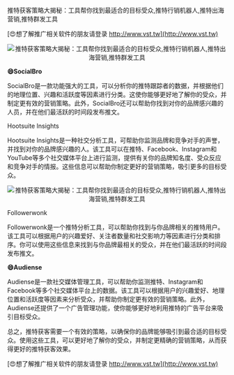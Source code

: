 推特获客策略大揭秘：工具帮你找到最适合的目标受众,推特行销机器人,推特出海营销,推特群发工具

[😍想了解推广相关软件的朋友请登录 http://www.vst.tw](http://www.vst.tw)

 <center><img src="https://vst.tw/MP4/tuiguang/png/0.png" alt="推特获客策略大揭秘：工具帮你找到最适合的目标受众,推特行销机器人,推特出海营销,推特群发工具"></center>

**😄SocialBro**

SocialBro是一款功能强大的工具，可以分析你的推特跟踪者的数据，并根据他们的地理位置、兴趣和活跃度等因素进行分类。这使你能够更好地了解你的受众，并制定更有效的营销策略。此外，SocialBro还可以帮助你找到对你的品牌感兴趣的人员，并在他们最活跃的时间段发布推文。

Hootsuite Insights

Hootsuite Insights是一种社交分析工具，可帮助你监测品牌和竞争对手的声誉，并找到对你的品牌感兴趣的人。该工具可以在推特、Facebook、Instagram和YouTube等多个社交媒体平台上进行监测，提供有关你的品牌知名度、受众反应和竞争对手的情报。这些信息可以帮助你制定更好的营销策略，吸引更多的目标受众。

 <center><img src="https://vst.tw/MP4/tuiguang/png/6.png" alt="推特获客策略大揭秘：工具帮你找到最适合的目标受众,推特行销机器人,推特出海营销,推特群发工具"></center>

Followerwonk

Followerwonk是一个推特分析工具，可以帮助你找到与你品牌相关的推特用户。该工具可以根据用户的兴趣爱好、关注者数量和社交影响力等因素进行分类和排序。你可以使用这些信息来找到与你品牌最相关的受众，并在他们最活跃的时间段发布推文。

**😄Audiense**

Audiense是一款社交媒体管理工具，可以帮助你监测推特、Instagram和Facebook等多个社交媒体平台上的数据。该工具可以根据用户的兴趣爱好、地理位置和活跃度等因素来分析受众，并帮助你制定更有效的营销策略。此外，Audiense还提供了一个广告管理功能，使你能够更好地利用推特的广告平台来吸引目标受众。

总之，推特获客需要一个有效的策略，以确保你的品牌能够吸引到最合适的目标受众。使用这些工具，可以更好地了解你的受众，并制定更精确的营销策略，从而获得更好的推特获客效果。

[😍想了解推广相关软件的朋友请登录 http://www.vst.tw](http://www.vst.tw)



